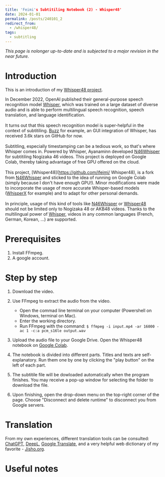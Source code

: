 ```yaml
---
title: 'Feimi's Subtitiling Notebook (2) - Whisper48'
date: 2024-01-01
permalink: /posts/240101_2
redirect_from: 
  - /whisper48/
tags:
  - subtitling
---
```


*This page is nolonger up-to-date and is subjected to a major revision in the near future.*  

Introduction
======

This is an introduction of my [Whisper48 project](https://github.com/ifeimi/Whisper48).  

In December 2022, OpenAI published their general-purpose speech recognition model [Whisper](https://github.com/openai/whisper), which was trained on a large dataset of diverse audio and is able to perform multilingual speech recognition, speech translation, and language identification.  
\
It turns out that this speech recognition model is super-helpful in the context of subtitiling. [Buzz](https://github.com/chidiwilliams/buzz) for example, an GUI integration of Whisper, has received 3.6k stars on GitHub for now.  
\
Subtitling, especially timestamping can be a tedious work, so that's where Whisper comes in. Powered by Whisper, Ayanaminn developed [N46Whisper](https://github.com/Ayanaminn/N46Whisper) for subtitiling Nogizaka 46 videos. This project is deployed on Google Colab, thereby taking advantage of free GPU offered on the cloud.  
\
This project, [Whisper48](https://github.com/ifeimi/
Whisper48), is a fork from [N46Whisper](https://github.com/Ayanaminn/N46Whisper) and sticked to the idea of running on Google Colab (simply because I don't have enough GPU!). Minor modifications were made to incorporate the usage of more accurate Whisper-based models ([WhisperX](https://github.com/m-bain/whisperX) for example) and to adapt for other personal demands.  
\
In principle, usage of this kind of tools like [N46Whisper](https://github.com/Ayanaminn/N46Whisper) or [Whisper48](https://github.com/ifeimi/Whisper48) should not be limited only to Nogizaka 48 or AKB48 videos. Thanks to the multilingual power of [Whisper](https://github.com/openai/whisper), videos in any common languages (French, German, Korean, ...) are supported. 


Prerequisites
======
1. Install FFmpeg. 
2. A google account. 


Step by step
======
1. Download the video. 

2. Use FFmpeg to extract the audio from the video. 
    - Open the commad line terminal on your computer (Powershell on Windows, terminal on Mac).  
    - Enter the working directory.  
    - Run FFmpeg with the command: `$ ffmpeg -i input.mp4 -ar 16000 -ac 1 -c:a pcm_s16le output.wav`

3. Upload the audio file to your Google Drive. Open the Whisper48 notebook on [Google Colab](https://colab.research.google.com/github/ifeimi/Whisper48/blob/main/WhisperX48.ipynb). 

4. The notebook is divided into different parts. Titles and texts are self-explanatory. Run them one by one by clicking the "play button" on the left of each part. 

5. The subtitile file will be dowloaded automatically when the program finishes. You may receive a pop-up window for selecting the folder to download the file. 

6. Upon finishing, open the drop-down menu on the top-right corner of the page. Choose "Disconnect and delete runtime" to disconnect you from Google servers. 


Translation  
=====
From my own experiences, different translation tools can be consulted: [ChatGPT](https://openai.com/blog/chatgpt), [DeepL](https://www.deepl.com/translator), [Google Translate](https://translate.google.com/), and a very helpful web dictionary of my favorite - [Jisho.org](https://jisho.org/).  


Useful notes
======
